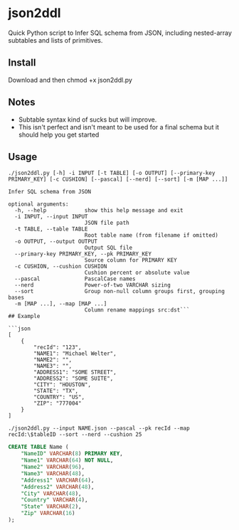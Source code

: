 # json2ddl
Quick Python script to Infer SQL schema from JSON, including nested-array subtables and lists of primitives.

## Install

Download and then chmod +x json2ddl.py

## Notes

- Subtable syntax kind of sucks but will improve.
- This isn't perfect and isn't meant to be used for a final schema but it should help you get started

## Usage

```
./json2ddl.py [-h] -i INPUT [-t TABLE] [-o OUTPUT] [--primary-key PRIMARY_KEY] [-c CUSHION] [--pascal] [--nerd] [--sort] [-m [MAP ...]]

Infer SQL schema from JSON

optional arguments:
  -h, --help            show this help message and exit
  -i INPUT, --input INPUT
                        JSON file path
  -t TABLE, --table TABLE
                        Root table name (from filename if omitted)
  -o OUTPUT, --output OUTPUT
                        Output SQL file
  --primary-key PRIMARY_KEY, --pk PRIMARY_KEY
                        Source column for PRIMARY KEY
  -c CUSHION, --cushion CUSHION
                        Cushion percent or absolute value
  --pascal              PascalCase names
  --nerd                Power-of-two VARCHAR sizing
  --sort                Group non-null column groups first, grouping bases
  -m [MAP ...], --map [MAP ...]
                        Column rename mappings src:dst```
## Example

```json
[
    {
        "recId": "123",
        "NAME1": "Michael Welter",
        "NAME2": "",
        "NAME3": "",
        "ADDRESS1": "SOME STREET",
        "ADDRESS2": "SOME SUITE",
        "CITY": "HOUSTON",
        "STATE": "TX",
        "COUNTRY": "US",
        "ZIP": "777004"
    }
]
```
```
./json2ddl.py --input NAME.json --pascal --pk recId --map recId:\$tableID --sort --nerd --cushion 25
```

```sql
CREATE TABLE Name (
    "NameID" VARCHAR(8) PRIMARY KEY,
    "Name1" VARCHAR(64) NOT NULL,
    "Name2" VARCHAR(96),
    "Name3" VARCHAR(48),
    "Address1" VARCHAR(64),
    "Address2" VARCHAR(48),
    "City" VARCHAR(48),
    "Country" VARCHAR(4),
    "State" VARCHAR(2),
    "Zip" VARCHAR(16)
);
```
